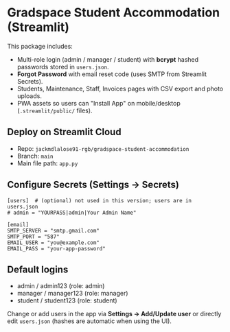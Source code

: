 # Gradspace Student Accommodation (Streamlit)

This package includes:
- Multi-role login (admin / manager / student) with **bcrypt** hashed passwords stored in `users.json`.
- **Forgot Password** with email reset code (uses SMTP from Streamlit Secrets).
- Students, Maintenance, Staff, Invoices pages with CSV export and photo uploads.
- PWA assets so users can "Install App" on mobile/desktop (`.streamlit/public/` files).

## Deploy on Streamlit Cloud
- Repo: `jackmdlalose91-rgb/gradspace-student-accommodation`
- Branch: `main`
- Main file path: `app.py`

## Configure Secrets (Settings → Secrets)
```
[users]  # (optional) not used in this version; users are in users.json
# admin = "YOURPASS|admin|Your Admin Name"

[email]
SMTP_SERVER = "smtp.gmail.com"
SMTP_PORT = "587"
EMAIL_USER = "you@example.com"
EMAIL_PASS = "your-app-password"
```

## Default logins
- admin / admin123 (role: admin)
- manager / manager123 (role: manager)
- student / student123 (role: student)

Change or add users in the app via **Settings → Add/Update user** or directly edit `users.json` (hashes are automatic when using the UI).
